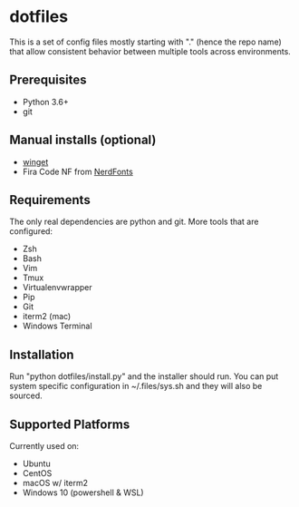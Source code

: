 dotfiles
========

This is a set of config files mostly starting with "." (hence the repo name)
that allow consistent behavior between multiple tools across environments.

Prerequisites
-------------

* Python 3.6+
* git

Manual installs (optional)
--------------------------
* [winget](https://github.com/microsoft/winget-cli/releases)
* Fira Code NF from [NerdFonts](https://www.nerdfonts.com/)

Requirements
------------
The only real dependencies are python and git. More tools that are configured:

* Zsh
* Bash
* Vim
* Tmux
* Virtualenvwrapper
* Pip
* Git
* iterm2 (mac)
* Windows Terminal

Installation
------------
Run "python dotfiles/install.py" and the installer should run. You can put
system specific configuration in ~/.files/sys.sh and they will also be sourced.

Supported Platforms
-------------------
Currently used on:

* Ubuntu
* CentOS
* macOS w/ iterm2
* Windows 10 (powershell & WSL)
